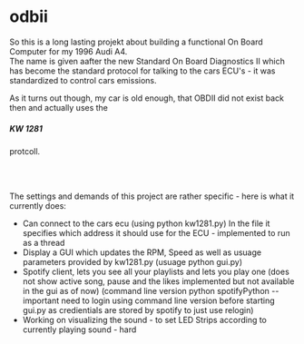 # odbii

So this is a long lasting projekt about building a functional On Board Computer for my 1996 Audi A4.
<br>
The name is given aafter the new Standard On Board Diagnostics II which has become the standard protocol for talking to the cars ECU's - it was standardized to control cars emissions.<br>

As it turns out though, my car is old enough, that OBDII did not exist back then and actually uses the <h5>KW 1281</h5> protcoll.

<br><br>

The settings and demands of this project are rather specific - here is what it currently does:

<ul>
<li>Can connect to the cars ecu (using python kw1281.py) In the file it specifies which address it should use for the ECU - implemented to run as a thread</li>
<li>Display a GUI which updates the RPM, Speed as well as usuage parameters provided by kw1281.py (usuage python gui.py)</li>
<li>Spotify client, lets you see all your playlists and lets you play one (does not show active song, pause and the likes implemented but not available in the gui as of now) (command line version python spotifyPython -- important need to login using command line version before starting gui.py as credientials are stored by spotify to just use relogin)</li>
<li>Working on visualizing the sound - to set LED Strips according to currently playing sound - hard</li>
</ul
